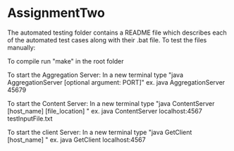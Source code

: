 # AssignmentTwo
The automated testing folder contains a README file which describes each of the automated test cases along with their .bat file. 
To test the files manually: 

To compile run "make" in the root folder

To start the Aggregation Server:
In a new terminal type "java AggregationServer [optional argument: PORT]"
                        ex. java AggregationServer 45679

To start the Content Server:
In a new terminal type "java ContentServer [host_name] [file_location] "
                        ex. java ContentServer localhost:4567 testInputFile.txt

To start the client Server:
In a new terminal type "java GetClient [host_name] "
                        ex. java GetClient localhost:4567